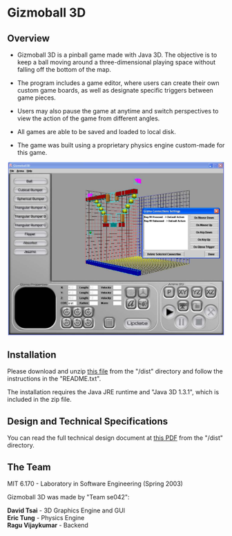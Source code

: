# Gizmoball 3D

## Overview

- Gizmoball 3D is a pinball game made with Java 3D.  The objective is to keep a ball moving around a three-dimensional playing space without falling off the bottom of the map.

- The program includes a game editor, where users can create their own custom game boards, as well as designate specific triggers between game pieces.

- Users may also pause the game at anytime and switch perspectives to view the action of the game from different angles. 

- All games are able to be saved and loaded to local disk.

- The game was built using a proprietary physics engine custom-made for this game.

<p align="center">
    <img src="media/gizmoball3d.jpg" width="500">
</p>


## Installation

Please download and unzip <a href="dist/gizmoball3d.zip">this file</a> from the "/dist" directory and follow the instructions in the "README.txt".

The installation requires the Java JRE runtime and "Java 3D 1.3.1", which is included in the zip file.


## Design and Technical Specifications

You can read the full technical design document at <a href="dist/Gizmoball3D-Final_Design.pdf">this PDF</a> from the "/dist" directory.


## The Team

MIT 6.170 - Laboratory in Software Engineering (Spring 2003)<br>


Gizmoball 3D was made by "Team se042":

<strong>David Tsai</strong> - 3D Graphics Engine and GUI<br>
<strong>Eric Tung</strong> - Physics Engine<br>
<strong>Ragu Vijaykumar</strong> - Backend